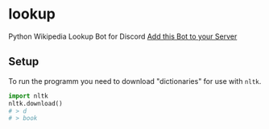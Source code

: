 # lookup
Python Wikipedia Lookup Bot for Discord
[Add this Bot to your Server](https://discordapp.com/oauth2/authorize?client_id=189135874603220993&scope=bot&permissions=C00)

## Setup
To run the programm you need to download "dictionaries" for use with
```nltk```.

```python
import nltk
nltk.download()
# > d
# > book
```
